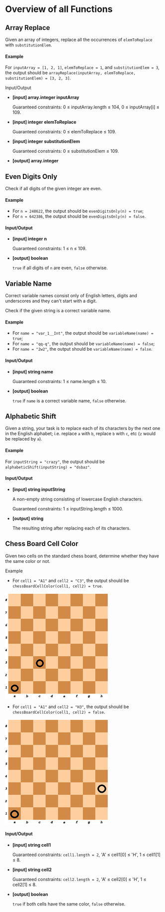# Overview of all Functions

## Array Replace

Given an array of integers, replace all the occurrences of `elemToReplace` with `substitutionElem`.

#### Example

For `inputArray = [1, 2, 1]`, `elemToReplace = 1`, and `substitutionElem = 3`, the output should be
`arrayReplace(inputArray, elemToReplace, substitutionElem) = [3, 2, 3]`.

Input/Output

* **[input] array.integer inputArray**

  Guaranteed constraints:
  0 ≤ inputArray.length ≤ 104,
  0 ≤ inputArray[i] ≤ 109.

* **[input] integer elemToReplace**

  Guaranteed constraints:
  0 ≤ elemToReplace ≤ 109.

* **[input] integer substitutionElem**

  Guaranteed constraints:
  0 ≤ substitutionElem ≤ 109.

* **[output] array.integer**

## Even Digits Only

Check if all digits of the given integer are even.

#### Example

* For `n = 248622`, the output should be
  `evenDigitsOnly(n) = true`;
* For `n = 642386`, the output should be
  `evenDigitsOnly(n) = false`.
#### Input/Output

* **[input] integer n**

  Guaranteed constraints:
  1 ≤ n ≤ 109.

* **[output] boolean**

  `true` if all digits of `n` are even, `false` otherwise.

## Variable Name

Correct variable names consist only of English letters, digits and underscores and they can't start with a digit.

Check if the given string is a correct variable name.

#### Example

* For `name = "var_1__Int"`, the output should be
  `variableName(name) = true`;
* For `name = "qq-q"`, the output should be
  `variableName(name) = false`;
* For `name = "2w2"`, the output should be
  `variableName(name) = false`.
#### Input/Output

* **[input] string name**

  Guaranteed constraints:
  1 ≤ name.length ≤ 10.

* **[output] boolean**

  `true` if `name` is a correct variable name, `false` otherwise.

## Alphabetic Shift

Given a string, your task is to replace each of its characters by the next one in the English alphabet; i.e. replace `a` with `b`, replace `b` with `c`, etc (`z` would be replaced by `a`).

#### Example

For `inputString = "crazy"`, the output should be `alphabeticShift(inputString) = "dsbaz"`.

#### Input/Output

* **[input] string inputString**

  A non-empty string consisting of lowercase English characters.

  Guaranteed constraints:
  1 ≤ inputString.length ≤ 1000.

* **[output] string**

  The resulting string after replacing each of its characters.

## Chess Board Cell Color

Given two cells on the standard chess board, determine whether they have the same color or not.

Example

* For `cell1 = "A1"` and `cell2 = "C3"`, the output should be
  `chessBoardCellColor(cell1, cell2) = true`.

![chess_1](images/chess_1.png)

* For `cell1 = "A1"` and `cell2 = "H3"`, the output should be
  `chessBoardCellColor(cell1, cell2) = false`.

![chess_2](images/chess_2.png)

#### Input/Output

* **[input] string cell1**

  Guaranteed constraints:
  `cell1.length = 2`,
  'A' ≤ cell1[0] ≤ 'H',
  1 ≤ cell1[1] ≤ 8.

* **[input] string cell2**

  Guaranteed constraints:
  `cell2.length = 2`,
  'A' ≤ cell2[0] ≤ 'H',
  1 ≤ cell2[1] ≤ 8.

* **[output] boolean**

  `true` if both cells have the same color, `false` otherwise.